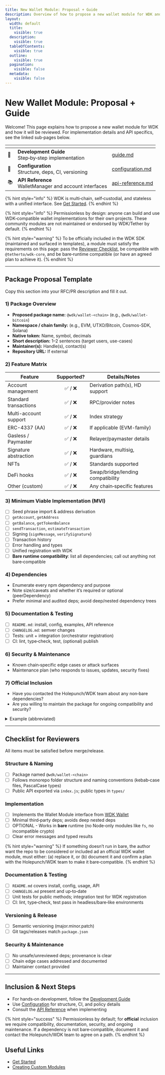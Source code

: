 ```yaml
---
title: New Wallet Module: Proposal + Guide
description: Overview of how to propose a new wallet module for WDK and how it will be reviewed
layout:
  width: default
  title:
    visible: true
  description:
    visible: true
  tableOfContents:
    visible: true
  outline:
    visible: true
  pagination:
    visible: false
  metadata:
    visible: false
---
```


# New Wallet Module: Proposal + Guide

Welcome! This page explains how to propose a new wallet module for WDK and how it will be reviewed. For implementation details and API specifics, see the linked sub‑pages below.

<table data-card-size="small" data-view="cards">
  <thead>
    <tr><th></th><th></th><th data-hidden data-card-target data-type="content-ref"></th></tr>
  </thead>
  <tbody>
    <tr>
      <td>🧭</td>
      <td><strong>Development Guide</strong><br/>Step‑by‑step implementation</td>
      <td><a href="./guide.md">guide.md</a></td>
    </tr>
    <tr>
      <td>🧩</td>
      <td><strong>Configuration</strong><br/>Structure, deps, CI, versioning</td>
      <td><a href="./configuration.md">configuration.md</a></td>
    </tr>
    <tr>
      <td>📚</td>
      <td><strong>API Reference</strong><br/>WalletManager and account interfaces</td>
      <td><a href="./api-reference.md">api-reference.md</a></td>
    </tr>
  </tbody>
</table>

{% hint style="info" %}
WDK is multi‑chain, self‑custodial, and stateless with a unified interface. See [Get Started](../../get-started.md).
{% endhint %}

{% hint style="info" %}
Permissionless by design: anyone can build and use WDK‑compatible wallet implementations for their own projects. These community modules are not maintained or endorsed by WDK/Tether by default.
{% endhint %}

{% hint style="warning" %}
To be officially included in the WDK SDK (maintained and surfaced in templates), a module must satisfy the requirements on this page: pass the [Reviewer Checklist](#checklist-for-reviewers), be compatible with `@tetherto/wdk-core`, and be bare‑runtime compatible (or have an agreed plan to achieve it).
{% endhint %}

---

## Package Proposal Template

Copy this section into your RFC/PR description and fill it out.

### 1) Package Overview

- **Proposed package name:** `@wdk/wallet-<chain>` (e.g., `@wdk/wallet-bitcoin`)
- **Namespace / chain family:** (e.g., EVM, UTXO/Bitcoin, Cosmos-SDK, Solana)
- **Native token:** Name, symbol, decimals
- **Short description:** 1–2 sentences (target users, use-cases)
- **Maintainer(s):** Handle(s), contact(s)
- **Repository URL:** If external

### 2) Feature Matrix

| Feature | Supported? | Details/Notes |
|---|:--:|---|
| Account management | ✅ / ❌ | Derivation path(s), HD support |
| Standard transactions | ✅ / ❌ | RPC/provider notes |
| Multi-account support | ✅ / ❌ | Index strategy |
| ERC-4337 (AA) | ✅ / ❌ | If applicable (EVM-family) |
| Gasless / Paymaster | ✅ / ❌ | Relayer/paymaster details |
| Signature abstraction | ✅ / ❌ | Hardware, multisig, guardians |
| NFTs | ✅ / ❌ | Standards supported |
| DeFi hooks | ✅ / ❌ | Swap/bridge/lending compatibility |
| Other (custom) | ✅ / ❌ | Any chain‑specific features |

### 3) Minimum Viable Implementation (MVI)

- ☐ Seed phrase import & address derivation
- ☐ `getAccount`, `getAddress`
- ☐ `getBalance`, `getTokenBalance`
- ☐ `sendTransaction`, `estimateTransaction`
- ☐ Signing (`signMessage`, `verifySignature`)
- ☐ Transaction history
- ☐ Error handling and types
- ☐ Unified registration with WDK
- ☐ **Bare runtime compatibility**: list all dependencies; call out anything not bare‑compatible

### 4) Dependencies

- Enumerate every npm dependency and purpose
- Note size/caveats and whether it’s required or optional (peerDependency)
- Prefer minimal and audited deps; avoid deep/nested dependency trees

### 5) Documentation & Testing

- ☐ `README.md`: install, config, examples, API reference
- ☐ `CHANGELOG.md`: semver changes
- ☐ Tests: unit + integration (orchestrator registration)
- ☐ CI: lint, type‑check, test, (optional) publish

### 6) Security & Maintenance

- Known chain‑specific edge cases or attack surfaces
- Maintenance plan (who responds to issues, updates, security fixes)

### 7) Official Inclusion

- Have you contacted the Holepunch/WDK team about any non‑bare dependencies?
- Are you willing to maintain the package for ongoing compatibility and security?

<details>
<summary>Example (abbreviated)</summary>

- **Name:** `@wdk/wallet-niceevm`
- **Family:** EVM L2
- **Token:** NICE (18)
- **Features:** Standard tx, AA 4337, gasless via relayer, NFTs (721/1155)
- **Bare:** Uses ethers (ok); blocked by lib-X (needs bare polyfill) → contacted team
- **Docs/Tests/CI:** Included per template

</details>

---

## Checklist for Reviewers

All items must be satisfied before merge/release.

### Structure & Naming

- ☐ Package named `@wdk/wallet-<chain>`
- ☐ Follows monorepo folder structure and naming conventions (kebab‑case files, PascalCase types)
- ☐ Public API exported via `index.js`; public types in `types/`

### Implementation

- ☐ Implements the Wallet Module interface from [WDK Wallet](https://github.com/tetherto/wdk-wallet/)
- ☐ Minimal third‑party deps; avoids deep nested deps
- ☐ OPTIONAL - Works in **bare** runtime (no Node‑only modules like `fs`, no incompatible crypto)
- ☐ Clear error messages and typed results

{% hint style="warning" %}
If something doesn’t run in bare, the author want the repo to be considered or included ad an official WDK wallet module, must either: (a) replace it, or (b) document it and confirm a plan with the Holepunch/WDK team to make it bare‑compatible.
{% endhint %}

### Documentation & Testing

- ☐ `README.md` covers install, config, usage, API
- ☐ `CHANGELOG.md` present and up‑to‑date
- ☐ Unit tests for public methods; integration test for WDK registration
- ☐ CI: lint, type‑check, test pass in headless/bare‑like environments

### Versioning & Release

- ☐ Semantic versioning (major.minor.patch)
- ☐ Git tags/releases match `package.json`

### Security & Maintenance

- ☐ No unsafe/unreviewed deps; provenance is clear
- ☐ Chain edge cases addressed and documented
- ☐ Maintainer contact provided

---

## Inclusion & Next Steps

- For hands‑on development, follow the [Development Guide](./guide.md)
- Use [Configuration](./configuration.md) for structure, CI, and policy details
- Consult the [API Reference](./api-reference.md) when implementing

{% hint style="success" %}
Permissionless by default; for **official** inclusion we require compatibility, documentation, security, and ongoing maintenance. If a dependency is not bare‑compatible, document it and contact the Holepunch/WDK team to agree on a path.
{% endhint %}

## Useful Links

- [Get Started](../../get-started.md)
- [Creating Custom Modules](../../get-started.md#creating-custom-modules)

